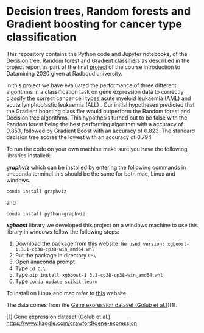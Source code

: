 # Decision trees, Random forests and Gradient boosting for cancer type classification

This repository contains the Python code and Jupyter notebooks, of the Decision tree, Random forest and Gradient classifiers as described in the project report as part of the final <a href="https://github.com/Michael-Cornelisse/Datamining-project/blob/main/Problem_Research_Project_MichaelCornelisse_s1059020_NienkeHelmers_s1016904.pdf" target="_blank">project</a> of the course introduction to Datamining 2020 given at Radboud university.

In this project we have evaluated the performance of three different algorithms in a classification task on gene expression data to correctly classify the correct  cancer cell types acute myeloid leukaemia (AML) and acute lymphoblastic leukaemia (ALL) . Our initial hypotheses predicted that the Gradient boosting classifier would outperform the Random forest and Decision tree algorithms. This hypothesis turned out to be false with the Random forest being the best performing algorithm with a accuracy of 0.853, followed by Gradient Boost with an accuracy of  0.823 .The standard decision tree scores the lowest with an accuracy of 0.794



To run the code on your own machine make sure you have the following libraries installed:

***graphviz*** which can be installed by entering the following commands in anaconda terminal this should be the same for both mac, Linux and windows.

```
conda install graphviz
```

and

```
conda install python-graphviz
```

***xgboost*** library we developed this project on a windows machine to use this library in windows follow the following steps: 

1. Download the package from <a href="https://www.lfd.uci.edu/~gohlke/pythonlibs/#xgboost" target="_blank">this</a> website. `We used version: xgboost-1.3.1-cp38-cp38-win_amd64.whl`
2. Put the package in directory `C:\`
3. Open anaconda prompt
4. Type `cd C:\`
5. Type `pip install xgboost-1.3.1-cp38-cp38-win_amd64.whl` 
6. Type `conda update scikit-learn`

To install on Linux and mac refer to <a href="https://xgboost.readthedocs.io/en/latest/build.html" target="_blank">this</a> website.



The data comes from the [Gene expression dataset (Golub et al.)](https://www.kaggle.com/crawford/gene-expression.))[1].

[1] Gene expression dataset (Golub et al.). https://www.kaggle.com/crawford/gene-expression<br/>



